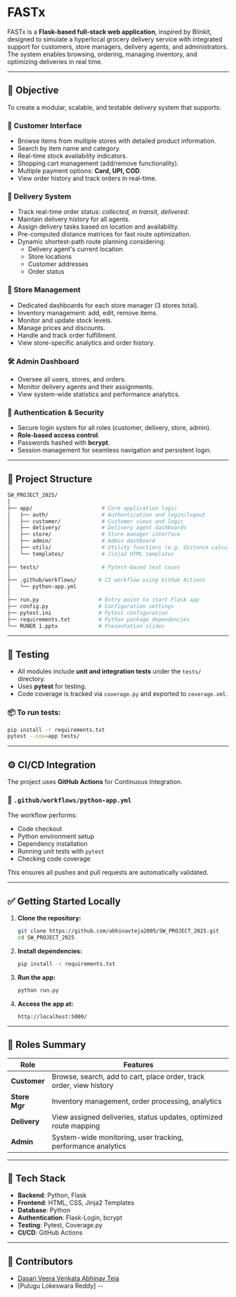 
# FASTx

FASTx is a **Flask-based full-stack web application**, inspired by Blinkit, designed to simulate a hyperlocal grocery delivery service with integrated support for customers, store managers, delivery agents, and administrators. The system enables browsing, ordering, managing inventory, and optimizing deliveries in real time.

---

## 🚀 Objective

To create a modular, scalable, and testable delivery system that supports:

### 🛒 Customer Interface

- Browse items from multiple stores with detailed product information.
- Search by item name and category.
- Real-time stock availability indicators.
- Shopping cart management (add/remove functionality).
- Multiple payment options: **Card, UPI, COD**.
- View order history and track orders in real-time.

### 🚚 Delivery System

- Track real-time order status: *collected, in transit, delivered*.
- Maintain delivery history for all agents.
- Assign delivery tasks based on location and availability.
- Pre-computed distance matrices for fast route optimization.
- Dynamic shortest-path route planning considering:
  - Delivery agent's current location
  - Store locations
  - Customer addresses
  - Order status

### 🏬 Store Management

- Dedicated dashboards for each store manager (3 stores total).
- Inventory management: add, edit, remove items.
- Monitor and update stock levels.
- Manage prices and discounts.
- Handle and track order fulfillment.
- View store-specific analytics and order history.

### 🛠️ Admin Dashboard

- Oversee all users, stores, and orders.
- Monitor delivery agents and their assignments.
- View system-wide statistics and performance analytics.

### 🔐 Authentication & Security

- Secure login system for all roles (customer, delivery, store, admin).
- **Role-based access control**.
- Passwords hashed with **bcrypt**.
- Session management for seamless navigation and persistent login.

---

## 🧱 Project Structure

```bash
SW_PROJECT_2025/
│
├── app/                      # Core application logic
│   ├── auth/                 # Authentication and login/logout
│   ├── customer/             # Customer views and logic
│   ├── delivery/             # Delivery agent dashboards
│   ├── store/                # Store manager interface
│   ├── admin/                # Admin dashboard
│   ├── utils/                # Utility functions (e.g. distance calculator)
│   └── templates/            # Jinja2 HTML templates
│
├── tests/                    # Pytest-based test cases
│
├── .github/workflows/       # CI workflow using GitHub Actions
│   └── python-app.yml
│
├── run.py                   # Entry point to start Flask app
├── config.py                # Configuration settings
├── pytest.ini               # Pytest configuration
├── requirements.txt         # Python package dependencies
└── RUNER 1.pptx             # Presentation slides
````

---

## 🧪 Testing

* All modules include **unit and integration tests** under the `tests/` directory.
* Uses **pytest** for testing.
* Code coverage is tracked via `coverage.py` and exported to `coverage.xml`.

### 📦 To run tests:

```bash
pip install -r requirements.txt
pytest --cov=app tests/
```

---

## ⚙️ CI/CD Integration

The project uses **GitHub Actions** for Continuous Integration.

### 📄 `.github/workflows/python-app.yml`

The workflow performs:

* Code checkout
* Python environment setup
* Dependency installation
* Running unit tests with `pytest`
* Checking code coverage

This ensures all pushes and pull requests are automatically validated.

---

## ✅ Getting Started Locally

1. **Clone the repository:**

   ```bash
   git clone https://github.com/abhinavteja2005/SW_PROJECT_2025.git
   cd SW_PROJECT_2025
   ```

2. **Install dependencies:**

   ```bash
   pip install -r requirements.txt
   ```

3. **Run the app:**

   ```bash
   python run.py
   ```

4. **Access the app at:**

   ```
   http://localhost:5000/
   ```

---

## 👤 Roles Summary

| Role          | Features                                                            |
| ------------- | ------------------------------------------------------------------- |
| **Customer**  | Browse, search, add to cart, place order, track order, view history |
| **Store Mgr** | Inventory management, order processing, analytics                   |
| **Delivery**  | View assigned deliveries, status updates, optimized route mapping   |
| **Admin**     | System-wide monitoring, user tracking, performance analytics        |

---

## 🧠 Tech Stack

* **Backend**: Python, Flask
* **Frontend**: HTML, CSS, Jinja2 Templates
* **Database**: Python
* **Authentication**: Flask-Login, bcrypt
* **Testing**: Pytest, Coverage.py
* **CI/CD**: GitHub Actions

---

## 📎 Contributors

* [Dasari Veera Venkata Abhinav Teja](https://github.com/abhinavteja2005)
* [Pulugu Lokeswara Reddy]
--

```

```
